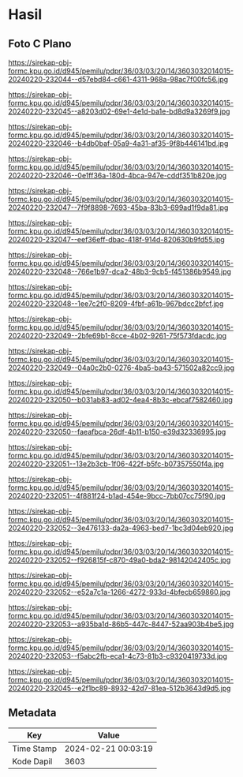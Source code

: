 # Hasil

## Foto C Plano

https://sirekap-obj-formc.kpu.go.id/d945/pemilu/pdpr/36/03/03/20/14/3603032014015-20240220-232044--d57ebd84-c661-4311-968a-98ac7f00fc56.jpg

https://sirekap-obj-formc.kpu.go.id/d945/pemilu/pdpr/36/03/03/20/14/3603032014015-20240220-232045--a8203d02-69e1-4e1d-ba1e-bd8d9a3269f9.jpg

https://sirekap-obj-formc.kpu.go.id/d945/pemilu/pdpr/36/03/03/20/14/3603032014015-20240220-232046--b4db0baf-05a9-4a31-af35-9f8b446141bd.jpg

https://sirekap-obj-formc.kpu.go.id/d945/pemilu/pdpr/36/03/03/20/14/3603032014015-20240220-232046--0e1ff36a-180d-4bca-947e-cddf351b820e.jpg

https://sirekap-obj-formc.kpu.go.id/d945/pemilu/pdpr/36/03/03/20/14/3603032014015-20240220-232047--7f9f8898-7693-45ba-83b3-699ad1f9da81.jpg

https://sirekap-obj-formc.kpu.go.id/d945/pemilu/pdpr/36/03/03/20/14/3603032014015-20240220-232047--eef36eff-dbac-418f-914d-820630b9fd55.jpg

https://sirekap-obj-formc.kpu.go.id/d945/pemilu/pdpr/36/03/03/20/14/3603032014015-20240220-232048--766e1b97-dca2-48b3-9cb5-f451386b9549.jpg

https://sirekap-obj-formc.kpu.go.id/d945/pemilu/pdpr/36/03/03/20/14/3603032014015-20240220-232048--1ee7c2f0-8209-4fbf-a61b-967bdcc2bfcf.jpg

https://sirekap-obj-formc.kpu.go.id/d945/pemilu/pdpr/36/03/03/20/14/3603032014015-20240220-232049--2bfe69b1-8cce-4b02-9261-75f573fdacdc.jpg

https://sirekap-obj-formc.kpu.go.id/d945/pemilu/pdpr/36/03/03/20/14/3603032014015-20240220-232049--04a0c2b0-0276-4ba5-ba43-571502a82cc9.jpg

https://sirekap-obj-formc.kpu.go.id/d945/pemilu/pdpr/36/03/03/20/14/3603032014015-20240220-232050--b031ab83-ad02-4ea4-8b3c-ebcaf7582460.jpg

https://sirekap-obj-formc.kpu.go.id/d945/pemilu/pdpr/36/03/03/20/14/3603032014015-20240220-232050--faeafbca-26df-4b11-b150-e39d32336995.jpg

https://sirekap-obj-formc.kpu.go.id/d945/pemilu/pdpr/36/03/03/20/14/3603032014015-20240220-232051--13e2b3cb-1f06-422f-b5fc-b07357550f4a.jpg

https://sirekap-obj-formc.kpu.go.id/d945/pemilu/pdpr/36/03/03/20/14/3603032014015-20240220-232051--4f881f24-b1ad-454e-9bcc-7bb07cc75f90.jpg

https://sirekap-obj-formc.kpu.go.id/d945/pemilu/pdpr/36/03/03/20/14/3603032014015-20240220-232052--3e476133-da2a-4963-bed7-1bc3d04eb920.jpg

https://sirekap-obj-formc.kpu.go.id/d945/pemilu/pdpr/36/03/03/20/14/3603032014015-20240220-232052--f926815f-c870-49a0-bda2-98142042405c.jpg

https://sirekap-obj-formc.kpu.go.id/d945/pemilu/pdpr/36/03/03/20/14/3603032014015-20240220-232052--e52a7c1a-1266-4272-933d-4bfecb659860.jpg

https://sirekap-obj-formc.kpu.go.id/d945/pemilu/pdpr/36/03/03/20/14/3603032014015-20240220-232053--a935ba1d-86b5-447c-8447-52aa903b4be5.jpg

https://sirekap-obj-formc.kpu.go.id/d945/pemilu/pdpr/36/03/03/20/14/3603032014015-20240220-232053--f5abc2fb-eca1-4c73-81b3-c9320419733d.jpg

https://sirekap-obj-formc.kpu.go.id/d945/pemilu/pdpr/36/03/03/20/14/3603032014015-20240220-232045--e2f1bc89-8932-42d7-81ea-512b3643d9d5.jpg


## Metadata

| Key        | Value               |
| ---------- | ------------------- |
| Time Stamp | 2024-02-21 00:03:19 |
| Kode Dapil | 3603                |




